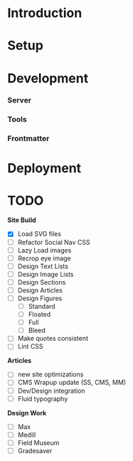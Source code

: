 # Introduction

# Setup

# Development

### Server

### Tools

### Frontmatter

# Deployment

# TODO

**Site Build**

- [x] Load SVG files
- [ ] Refactor Social Nav CSS
- [ ] Lazy Load images
- [ ] Recrop eye image 
- [ ] Design Text Lists
- [ ] Design Image Lists
- [ ] Design Sections
- [ ] Design Articles
- [ ] Design Figures
  - [ ] Standard
  - [ ] Floated
  - [ ] Full
  - [ ] Bleed
- [ ] Make quotes consistent
- [ ] Lint CSS

**Articles**

- [ ] new site optimizations
- [ ] CMS Wrapup update (SS, CMS, MM)
- [ ] Dev/Design integration
- [ ] Fluid typography

**Design Work**

- [ ] Max
- [ ] Medill
- [ ] Field Museum
- [ ] Gradesaver
